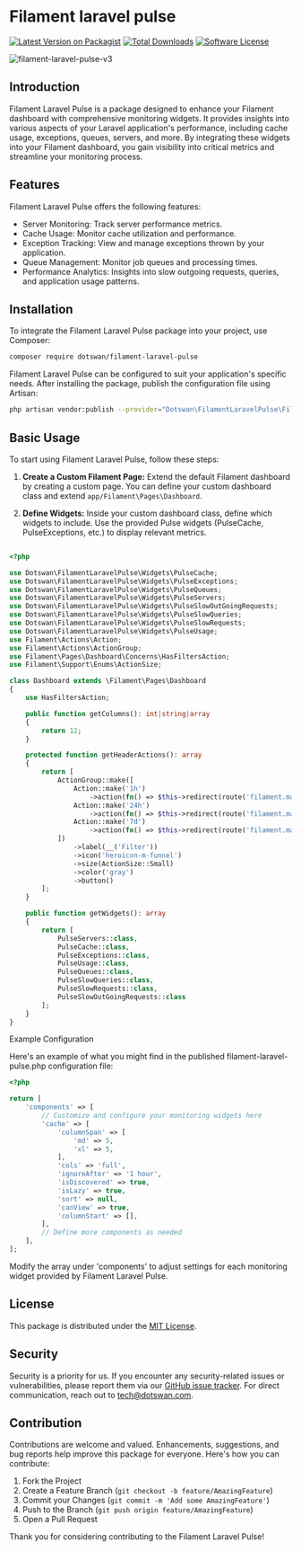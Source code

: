 # Filament laravel pulse

[![Latest Version on Packagist][ico-version]][link-packagist]
[![Total Downloads][ico-downloads]][link-downloads]
[![Software License][ico-license]][link-license]

![filament-laravel-pulse-v3](https://github.com/dotswan/filament-laravel-pulse/assets/20874565/e0d40daa-a06c-4e46-813e-1ebc0f984b17)


## Introduction

Filament Laravel Pulse is a package designed to enhance your Filament dashboard with comprehensive monitoring widgets. It provides insights into various aspects of your Laravel application's performance, including cache usage, exceptions, queues, servers, and more. By integrating these widgets into your Filament dashboard, you gain visibility into critical metrics and streamline your monitoring process.


## Features

Filament Laravel Pulse offers the following features:

- Server Monitoring: Track server performance metrics.
- Cache Usage: Monitor cache utilization and performance.
- Exception Tracking: View and manage exceptions thrown by your application.
- Queue Management: Monitor job queues and processing times.
- Performance Analytics: Insights into slow outgoing requests, queries, and application usage patterns.

## Installation

To integrate the Filament Laravel Pulse package into your project, use Composer:

```bash
composer require dotswan/filament-laravel-pulse
```

Filament Laravel Pulse can be configured to suit your application's specific needs. 
After installing the package, publish the configuration file using Artisan:

```bash
php artisan vendor:publish --provider="Dotswan\FilamentLaravelPulse\FilamentLaravelPulseServiceProvider"
```

## Basic Usage

To start using Filament Laravel Pulse, follow these steps:

1. **Create a Custom Filament Page:** Extend the default Filament dashboard by creating a custom page. You can define your custom dashboard class and extend `app/Filament\Pages\Dashboard`.

2. **Define Widgets:** Inside your custom dashboard class, define which widgets to include. Use the provided Pulse widgets (PulseCache, PulseExceptions, etc.) to display relevant metrics.

```php

<?php

use Dotswan\FilamentLaravelPulse\Widgets\PulseCache;
use Dotswan\FilamentLaravelPulse\Widgets\PulseExceptions;
use Dotswan\FilamentLaravelPulse\Widgets\PulseQueues;
use Dotswan\FilamentLaravelPulse\Widgets\PulseServers;
use Dotswan\FilamentLaravelPulse\Widgets\PulseSlowOutGoingRequests;
use Dotswan\FilamentLaravelPulse\Widgets\PulseSlowQueries;
use Dotswan\FilamentLaravelPulse\Widgets\PulseSlowRequests;
use Dotswan\FilamentLaravelPulse\Widgets\PulseUsage;
use Filament\Actions\Action;
use Filament\Actions\ActionGroup;
use Filament\Pages\Dashboard\Concerns\HasFiltersAction;
use Filament\Support\Enums\ActionSize;

class Dashboard extends \Filament\Pages\Dashboard
{
    use HasFiltersAction;

    public function getColumns(): int|string|array
    {
        return 12;
    }

    protected function getHeaderActions(): array
    {
        return [
            ActionGroup::make([
                Action::make('1h')
                    ->action(fn() => $this->redirect(route('filament.manager.pages.dashboard'))),
                Action::make('24h')
                    ->action(fn() => $this->redirect(route('filament.manager.pages.dashboard', ['period' => '24_hours']))),
                Action::make('7d')
                    ->action(fn() => $this->redirect(route('filament.manager.pages.dashboard', ['period' => '7_days']))),
            ])
                ->label(__('Filter'))
                ->icon('heroicon-m-funnel')
                ->size(ActionSize::Small)
                ->color('gray')
                ->button()
        ];
    }

    public function getWidgets(): array
    {
        return [
            PulseServers::class,
            PulseCache::class,
            PulseExceptions::class,
            PulseUsage::class,
            PulseQueues::class,
            PulseSlowQueries::class,
            PulseSlowRequests::class,
            PulseSlowOutGoingRequests::class
        ];
    }
}
```

Example Configuration

Here's an example of what you might find in the published filament-laravel-pulse.php configuration file:

```php
<?php

return [
    'components' => [
        // Customize and configure your monitoring widgets here
        'cache' => [
            'columnSpan' => [
                'md' => 5,
                'xl' => 5,
            ],
            'cols' => 'full',
            'ignoreAfter' => '1 hour',
            'isDiscovered' => true,
            'isLazy' => true,
            'sort' => null,
            'canView' => true,
            'columnStart' => [],
        ],
        // Define more components as needed
    ],
];

```
Modify the array under 'components' to adjust settings for each monitoring widget provided by Filament Laravel Pulse.

## License

This package is distributed under the [MIT License](link-to-your-license).

## Security

Security is a priority for us. If you encounter any security-related issues or vulnerabilities, please report them via our [GitHub issue tracker][link-github-issue]. For direct communication, reach out to [tech@dotswan.com](mailto:tech@dotswan.com).

## Contribution

Contributions are welcome and valued. Enhancements, suggestions, and bug reports help improve this package for everyone. Here's how you can contribute:

1. Fork the Project
2. Create a Feature Branch (`git checkout -b feature/AmazingFeature`)
3. Commit your Changes (`git commit -m 'Add some AmazingFeature'`)
4. Push to the Branch (`git push origin feature/AmazingFeature`)
5. Open a Pull Request

Thank you for considering contributing to the Filament Laravel Pulse!

[ico-version]: https://img.shields.io/packagist/v/dotswan/filament-laravel-pulse.svg?style=flat-square
[ico-license]: https://img.shields.io/badge/license-MIT-brightgreen.svg?style=flat-square
[ico-downloads]: https://img.shields.io/packagist/dt/dotswan/filament-laravel-pulse.svg?style=flat-square

[link-packagist]: https://packagist.org/packages/dotswan/filament-laravel-pulse
[link-license]: https://github.com/dotswan/filament-laravel-pulse/blob/master/LICENSE.md
[link-downloads]: https://packagist.org/packages/dotswan/filament-laravel-pulse
[link-github-issue]: https://github.com/dotswan/filament-laravel-pulse/issues
